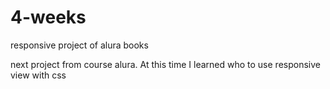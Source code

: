 # 4-weeks
responsive project of alura books


next project from course alura.
At this time I learned who to use responsive view with css
